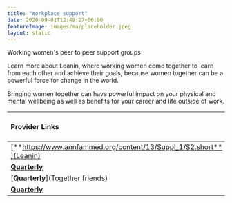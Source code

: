 ```yaml
---
title: "Workplace support"
date: 2020-09-01T12:49:27+06:00
featureImage: images/ma/placeholder.jpeg
layout: static
---
```


Working women's peer to peer support groups

Learn more about Leanin, where working women come together to learn from each other and achieve their goals, because women together can be a powerful force for change in the world.

Bringing women together can have powerful impact on your physical and mental wellbeing as well as benefits for your career and life outside of work.

| Provider Links      | Free or Paid  |  
| :-----------          | :--------------:      |  
| [**https://www.annfammed.org/content/13/Suppl_1/S2.short**](Leanin) | Online | 
| [**Quarterly**](NWR) | Online | 
| [**Quarterly**](Together friends) | Online | 
| [**Quarterly**]() |  | 
  

<br/><br/>






